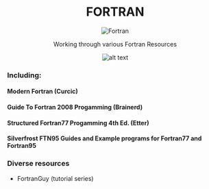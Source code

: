<div align="center">
<!-- Title: -->
  <a href="https://github.com/https://github.com/ssoehdata/FORTRAN/">   
    <!-- <img src="https://github.com/ssoehdata/SQL/blob/main/postgresql.jpg" height="100"> -->
  </a>


# FORTRAN
![Fortran](https://a11ybadges.com/badge?logo=fortran)

Working through various Fortran Resources 

![alt text](https://github.com/ssoehdata/FORTRAN/Perlin_gnuplt/perlin.jpg)

</div>

### Including: 

#### Modern Fortran (Curcic)
#### Guide To Fortran 2008 Progamming (Brainerd)
#### Structured Fortran77 Progamming 4th Ed. (Etter) 
#### Silverfrost FTN95 Guides and Example programs for Fortran77 and Fortran95
### Diverse resources
<ul>
    <li>FortranGuy (tutorial series)</li>

</ul>

